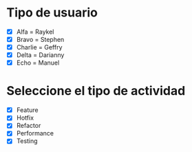# Tipo de usuario
- [x] Alfa = Raykel
- [x] Bravo = Stephen 
- [x] Charlie = Geffry
- [x] Delta = Darianny
- [x] Echo = Manuel

# Seleccione el tipo de actividad
- [x] Feature
- [x] Hotfix
- [x] Refactor
- [x] Performance
- [x] Testing

